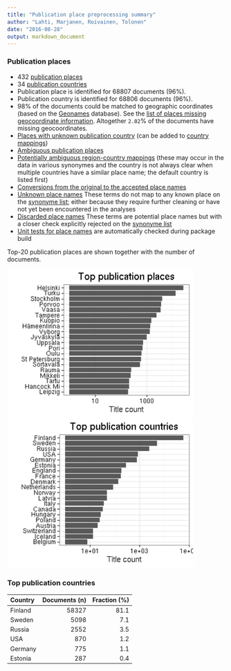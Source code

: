```yaml
---
title: "Publication place preprocessing summary"
author: "Lahti, Marjanen, Roivainen, Tolonen"
date: "2016-08-28"
output: markdown_document
---
```


### Publication places

 * 432 [publication places](output.tables/publication_place_accepted.csv)
 * 34 [publication countries](output.tables/country_accepted.csv) 
 * Publication place is identified for 68807 documents (96%). 
 * Publication country is identified for 68806 documents (96%).
 * 98% of the documents could be matched to geographic coordinates (based on the [Geonames](http://download.geonames.org/export/dump/) database). See the [list of places missing geocoordinate information](output.tables/absentgeocoordinates.csv). Altogether ``2.02``% of the documents have missing geocoordinates.
 * [Places with unknown publication country](output.tables/publication_place_missingcountry.csv) (can be added to [country mappings](https://github.com/rOpenGov/bibliographica/blob/master/inst/extdata/reg2country.csv))
 * [Ambiguous publication places](output.tables/publication_place_ambiguous.csv)
 * [Potentially ambiguous region-country mappings](output.tables/publication_country_ambiguous.csv) (these may occur in the data in various synonymes and the country is not always clear when multiple countries have a similar place name; the default country is listed first)
 * [Conversions from the original to the accepted place names](output.tables/publication_place_conversion_nontrivial.csv)
 * [Unknown place names](output.tables/publication_place_todo.csv) These terms do not map to any known place on the [synonyme list](https://github.com/rOpenGov/bibliographica/blob/master/inst/extdata/PublicationPlaceSynonymes.csv); either because they require further cleaning or have not yet been encountered in the analyses
 * [Discarded place names](output.tables/publication_place_discarded.csv) These terms are potential place names but with a closer check explicitly rejected on the [synonyme list](https://github.com/rOpenGov/bibliographica/blob/master/inst/extdata/PublicationPlaceSynonymes.csv)
 * [Unit tests for place names](https://github.com/rOpenGov/bibliographica/blob/master/inst/extdata/tests_place.csv) are automatically checked during package build

Top-20 publication places are shown together with the number of documents.

<img src="figure/summaryplace-1.png" title="plot of chunk summaryplace" alt="plot of chunk summaryplace" width="430px" /><img src="figure/summaryplace-2.png" title="plot of chunk summaryplace" alt="plot of chunk summaryplace" width="430px" />


### Top publication countries	


|Country | Documents (n)| Fraction (%)|
|:-------|-------------:|------------:|
|Finland |         58327|         81.1|
|Sweden  |          5098|          7.1|
|Russia  |          2552|          3.5|
|USA     |           870|          1.2|
|Germany |           775|          1.1|
|Estonia |           287|          0.4|

